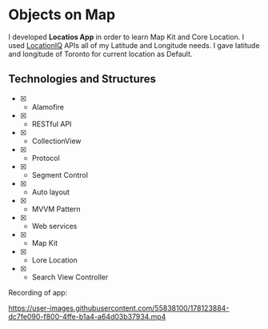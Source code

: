 # Objects on Map

I developed **Locatios App** in order to learn Map Kit and Core Location. I used [LocationIQ](https://locationiq.com/docs) APIs all of my Latitude and Longitude needs. I gave latitude and longitude of Toronto for current location as Default. 

## Technologies and Structures


 - [x] - Alamofire
 - [x] - RESTful API
 - [x] - CollectionView
 - [x] - Protocol
 - [x] - Segment Control
 - [x] - Auto layout
 - [x] - MVVM Pattern
 - [x] - Web services
 - [x] - Map Kit
 - [x] - Lore Location
 - [x] - Search View Controller

 
 
 Recording of app:




https://user-images.githubusercontent.com/55838100/178123884-dc7fe090-f800-4ffe-b1a4-a64d03b37934.mp4

